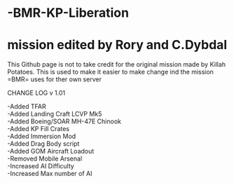 # -BMR-KP-Liberation
# mission edited by Rory and C.Dybdal


This Github page is not to take credit for the original mission made by  Killah Potatoes.
This is used to make it easier to make change ind the mission =BMR= uses for ther own server



CHANGE LOG v 1.01

-Added TFAR  
-Added Landing Craft LCVP Mk5  
-Added Boeing/SOAR MH-47E Chinook  
-Added KP Fill Crates  
-Added Immersion Mod  
-Added Drag Body script  
-Added GOM Aircraft Loadout  
-Removed Mobile Arsenal  
-Increased AI Difficulty  
-Increased Max number of AI  

